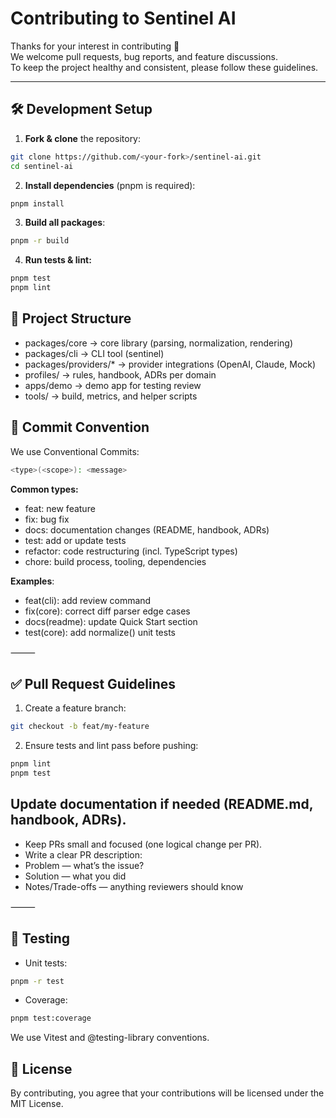 # Contributing to Sentinel AI

Thanks for your interest in contributing 🚀  
We welcome pull requests, bug reports, and feature discussions.  
To keep the project healthy and consistent, please follow these guidelines.

---

## 🛠 Development Setup

1. **Fork & clone** the repository:
```bash
git clone https://github.com/<your-fork>/sentinel-ai.git
cd sentinel-ai
```
2. **Install dependencies** (pnpm is required): 
```bash
pnpm install
```
3.	**Build all packages**: 
  ```bash
pnpm -r build
  ```
4.  **Run tests & lint:**
 ```bash
pnpm test
pnpm lint
 ```

## 📂 Project Structure
*	packages/core → core library (parsing, normalization, rendering)
*	packages/cli → CLI tool (sentinel)
*	packages/providers/* → provider integrations (OpenAI, Claude, Mock)
*	profiles/<domain> → rules, handbook, ADRs per domain
*	apps/demo → demo app for testing review
*	tools/ → build, metrics, and helper scripts

## 📜 Commit Convention

We use Conventional Commits:
```bash
<type>(<scope>): <message>
```

**Common types:**
*	feat: new feature
*	fix: bug fix
*	docs: documentation changes (README, handbook, ADRs)
*	test: add or update tests
*	refactor: code restructuring (incl. TypeScript types)
*	chore: build process, tooling, dependencies

**Examples**:
*	feat(cli): add review command
*	fix(core): correct diff parser edge cases
*	docs(readme): update Quick Start section
*	test(core): add normalize() unit tests

⸻

## ✅ Pull Request Guidelines
1.	Create a feature branch:
```bash
git checkout -b feat/my-feature
```
2. 	Ensure tests and lint pass before pushing:
```bash
pnpm lint
pnpm test
```

## Update documentation if needed (README.md, handbook, ADRs).
* Keep PRs small and focused (one logical change per PR).
* Write a clear PR description:
* Problem — what’s the issue?
* Solution — what you did
* Notes/Trade-offs — anything reviewers should know

⸻

## 🧪 Testing
*	Unit tests:
```bash
pnpm -r test
```

* Coverage:
```bash
pnpm test:coverage
```

We use Vitest and @testing-library conventions.

## 📄 License

By contributing, you agree that your contributions will be licensed under the MIT License.



